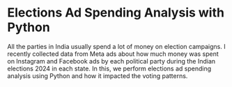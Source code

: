 # Elections Ad Spending Analysis with Python
All the parties in India usually spend a lot of money on election campaigns. I recently collected data from Meta ads about how much money was spent on Instagram and Facebook ads by each political party during the Indian elections 2024 in each state. In this, we perform elections ad spending analysis using Python and how it impacted the voting patterns.
